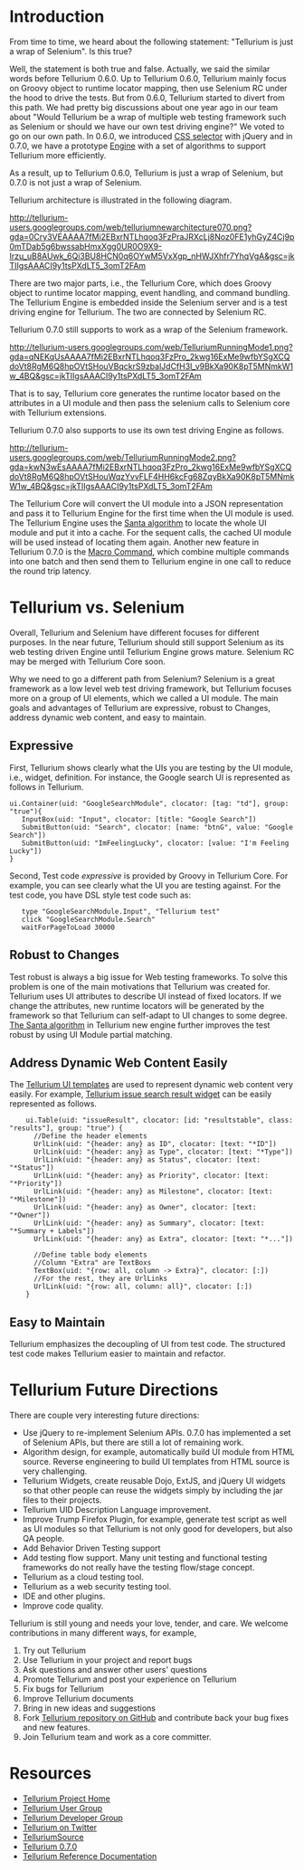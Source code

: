 # Introduction #

From time to time, we heard about the following statement: "Tellurium is just a wrap of Selenium". Is this true?

Well, the statement is both true and false. Actually, we said the similar words before Tellurium 0.6.0. Up to Tellurium 0.6.0, Tellurium mainly focus on Groovy object to runtime locator mapping, then use Selenium RC under the hood to drive the tests. But from 0.6.0, Tellurium started to divert from this path. We had pretty big discussions about one year ago in our team about "Would Tellurium be a wrap of multiple web testing framework such as Selenium or should we have our own test driving engine?" We voted to go on our own path. In 0.6.0, we introduced [CSS selector](http://code.google.com/p/aost/wiki/UserGuide070TelluriumBasics#CSS_Selector) with jQuery and in 0.7.0, we have a prototype [Engine](http://code.google.com/p/aost/wiki/UserGuide070TelluriumSubprojects#Tellurium_Engine) with a set of algorithms to support Tellurium more efficiently.

As a result, up to Tellurium 0.6.0, Tellurium is just a wrap of Selenium, but 0.7.0 is not just a wrap of Selenium.

Tellurium architecture is illustrated in the following diagram.

http://tellurium-users.googlegroups.com/web/telluriumnewarchitecture070.png?gda=0Cry3VEAAAA7fMi2EBxrNTLhqoq3FzPraJRXcLj8Noz0FE1yhGyZ4Cj9p0mTDab5g6bwssabHmxXgg0UR0O9X9-Irzu_uB8AUwk_6Qi3BU8HCN0q6OYwM5VxXgp_nHWJXhfr7YhqVgA&gsc=jkTIIgsAAACI9y1tsPXdLT5_3omT2FAm

There are two major parts, i.e., the Tellurium Core, which does Groovy object to runtime locator mapping, event handling, and command bundling. The Tellurium Engine is embedded inside the Selenium server and is a test driving engine for Tellurium. The two are connected by Selenium RC.

Tellurium 0.7.0 still supports to work as a wrap of the Selenium framework.

http://tellurium-users.googlegroups.com/web/TelluriumRunningMode1.png?gda=qNEKqUsAAAA7fMi2EBxrNTLhqoq3FzPro_2kwg16ExMe9wfbYSgXCQdoVt8RgM6Q8hpOVtSHouVBqckrS9zbalJdCfH3I_v9BkXa90K8pT5MNmkW1w_4BQ&gsc=jkTIIgsAAACI9y1tsPXdLT5_3omT2FAm

That is to say, Tellurium core generates the runtime locator based on the attributes in a UI module and then pass the selenium calls to Selenium core with Tellurium extensions.

Tellurium 0.7.0 also supports to use its own test driving Engine as follows.

http://tellurium-users.googlegroups.com/web/TelluriumRunningMode2.png?gda=kwN3wEsAAAA7fMi2EBxrNTLhqoq3FzPro_2kwg16ExMe9wfbYSgXCQdoVt8RgM6Q8hpOVtSHouWqzYvvFLF4HH6kcFg68ZqyBkXa90K8pT5MNmkW1w_4BQ&gsc=jkTIIgsAAACI9y1tsPXdLT5_3omT2FAm

The Tellurium Core will convert the UI module into a JSON representation and pass it to Tellurium Engine for the first time when the UI module is used. The Tellurium Engine uses the [Santa algorithm](http://code.google.com/p/aost/wiki/SantaUiModuleGroupLocatingAlgorithm) to locate the whole UI module and put it into a cache. For the sequent calls, the cached UI module will be used instead of locating them again. Another new feature in Tellurium 0.7.0 is the [Macro Command](http://code.google.com/p/aost/wiki/Tellurium070Update#Macro_Command), which combine multiple commands into one batch and then send them to Tellurium engine in one call to reduce the round trip latency.

# Tellurium vs. Selenium #

Overall, Tellurium and Selenium have different focuses for different purposes. In the near future, Tellurium should still support Selenium as its web testing driven Engine until Tellurium Engine grows mature. Selenium RC may be merged with Tellurium Core soon.

Why we need to go a different path from Selenium? Selenium is a great framework as a low level web test driving framework, but Tellurium focuses more on a group of UI elements, which we called a UI module. The main goals and advantages of Tellurium are expressive, robust to Changes, address dynamic web content, and easy to maintain.

## Expressive ##

First, Tellurium shows clearly what the UIs you are testing by the UI module, i.e., widget, definition. For instance, the Google search UI is represented as follows in Tellurium.

```
ui.Container(uid: "GoogleSearchModule", clocator: [tag: "td"], group: "true"){
   InputBox(uid: "Input", clocator: [title: "Google Search"])
   SubmitButton(uid: "Search", clocator: [name: "btnG", value: "Google Search"])
   SubmitButton(uid: "ImFeelingLucky", clocator: [value: "I'm Feeling Lucky"])
}
```

Second, Test code _expressive_ is provided by Groovy in Tellurium Core. For example, you can see clearly what the UI you are testing against. For the test code, you have DSL style test code such as:


```
   type "GoogleSearchModule.Input", "Tellurium test"
   click "GoogleSearchModule.Search"
   waitForPageToLoad 30000
```

## Robust to Changes ##

Test robust is always a big issue for Web testing frameworks. To solve this problem is one of the main motivations that Tellurium was created for. Tellurium uses UI attributes to describe UI instead of fixed locators. If we change the attributes, new runtime locators will be generated by the framework so that Tellurium can self-adapt to UI changes to some degree. [The Santa algorithm](http://code.google.com/p/aost/wiki/SantaUiModuleGroupLocatingAlgorithm) in Tellurium new engine further improves the test robust by using UI Module partial matching.

## Address Dynamic Web Content Easily ##

The [Tellurium UI templates](http://code.google.com/p/aost/wiki/UserGuide070TelluriumBasics#UI_Templates) are used to represent dynamic web content very easily. For example, [Tellurium issue search result widget](http://code.google.com/p/aost/issues/list) can be easily represented as follows.

```
    ui.Table(uid: "issueResult", clocator: [id: "resultstable", class: "results"], group: "true") {
      //Define the header elements
      UrlLink(uid: "{header: any} as ID", clocator: [text: "*ID"])
      UrlLink(uid: "{header: any} as Type", clocator: [text: "*Type"])
      UrlLink(uid: "{header: any} as Status", clocator: [text: "*Status"])
      UrlLink(uid: "{header: any} as Priority", clocator: [text: "*Priority"])
      UrlLink(uid: "{header: any} as Milestone", clocator: [text: "*Milestone"])
      UrlLink(uid: "{header: any} as Owner", clocator: [text: "*Owner"])
      UrlLink(uid: "{header: any} as Summary", clocator: [text: "*Summary + Labels"])
      UrlLink(uid: "{header: any} as Extra", clocator: [text: "*..."])

      //Define table body elements
      //Column "Extra" are TextBoxs
      TextBox(uid: "{row: all, column -> Extra}", clocator: [:])
      //For the rest, they are UrlLinks
      UrlLink(uid: "{row: all, column: all}", clocator: [:])
    }
```

## Easy to Maintain ##

Tellurium emphasizes the decoupling of UI from test code. The structured test code makes Tellurium easier to maintain and refactor.


# Tellurium Future Directions #

There are couple very interesting future directions:

  * Use jQuery to re-implement Selenium APIs. 0.7.0 has implemented a set of Selenium APIs, but there are still a lot of remaining work.
  * Algorithm design, for example, automatically build UI module from HTML source. Reverse engineering to build UI templates from HTML source is very challenging.
  * Tellurium Widgets, create reusable Dojo, ExtJS, and jQuery UI widgets so that other people can reuse the widgets simply by including the jar files to their projects.
  * Tellurium UID Description Language improvement.
  * Improve Trump Firefox Plugin, for example, generate test script as well as UI modules so that Tellurium is not only good for developers, but also QA people.
  * Add Behavior Driven Testing support
  * Add testing flow support. Many unit testing and functional testing frameworks do not really have the testing flow/stage concept.
  * Tellurium as a cloud testing tool.
  * Tellurium as a web security testing tool.
  * IDE and other plugins.
  * Improve code quality.

Tellurium is still young and needs your love, tender, and care. We welcome contributions in many different ways, for example,

  1. Try out Tellurium
  1. Use Tellurium in your project and report bugs
  1. Ask questions and answer other users' questions
  1. Promote Tellurium and post your experience on Tellurium
  1. Fix bugs for Tellurium
  1. Improve Tellurium documents
  1. Bring in new ideas and suggestions
  1. Fork [Tellurium repository on GitHub](http://github.com/telluriumsource/tellurium) and contribute back your bug fixes and new features.
  1. Join Tellurium team and work as a core committer.

# Resources #

  * [Tellurium Project Home](http://code.google.com/p/aost/)
  * [Tellurium User Group](http://groups.google.com/group/tellurium-users)
  * [Tellurium Developer Group](http://groups.google.com/group/tellurium-developers)
  * [Tellurium on Twitter](http://twitter.com/TelluriumSource)
  * [TelluriumSource](http://telluriumsource.org)
  * [Tellurium 0.7.0](http://code.google.com/p/aost/wiki/Tellurium070Released)
  * [Tellurium Reference Documentation](http://aost.googlecode.com/files/tellurium-reference-0.7.0.pdf)